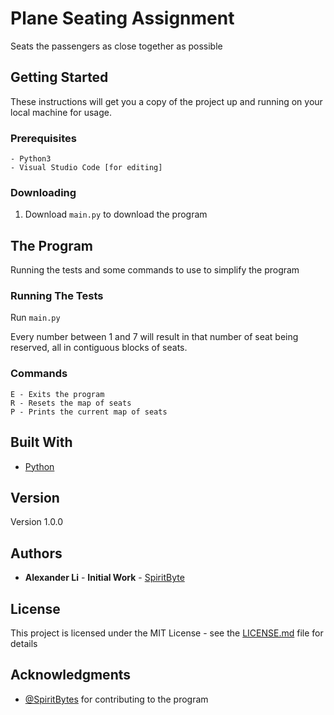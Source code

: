 # Plane Seating Assignment

Seats the passengers as close together as possible

## Getting Started

These instructions will get you a copy of the project up and running on your local machine for usage.

### Prerequisites

```
- Python3
- Visual Studio Code [for editing]
```

### Downloading

1. Download ```main.py``` to download the program 

## The Program

Running the tests and some commands to use to simplify the program

### Running The Tests

Run ```main.py```

Every number between 1 and 7 will result in that number of seat being reserved, all in contiguous blocks of seats.

### Commands

```
E - Exits the program
R - Resets the map of seats
P - Prints the current map of seats
```

## Built With

* [Python](http://www.python.org)

## Version

Version 1.0.0

## Authors

* **Alexander Li** - **Initial Work** - [SpiritByte](https://github.com/SpiritByte)

## License

This project is licensed under the MIT License - see the [LICENSE.md](LICENSE.md) file for details

## Acknowledgments

* [@SpiritBytes](https://github.com/SpiritByte) for contributing to the program
